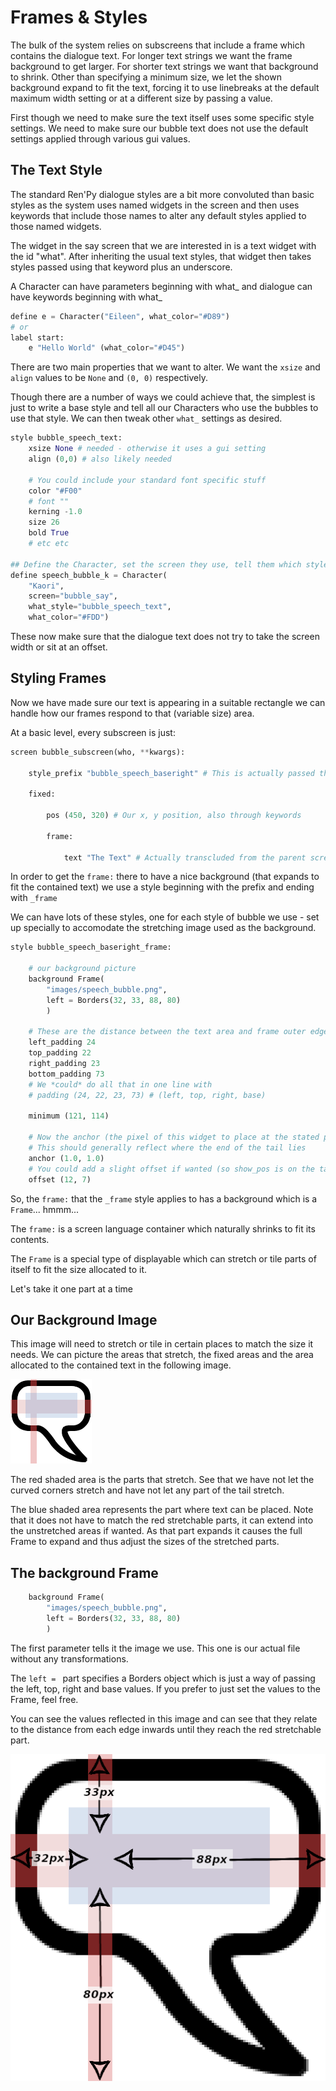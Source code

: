 # Frames & Styles

The bulk of the system relies on subscreens that include a frame which contains the dialogue text. For longer text strings we want the frame background to get larger. For shorter text strings we want that background to shrink. Other than specifying a minimum size, we let the shown background expand to fit the text, forcing it to use linebreaks at the default maximum width setting or at a different size by passing a value.

First though we need to make sure the text itself uses some specific style settings. We need to make sure our bubble text does not use the default settings applied through various gui values.

## The Text Style

The standard Ren'Py dialogue styles are a bit more convoluted than basic styles as the system uses named widgets in the screen and then uses keywords that include those names to alter any default styles applied to those named widgets.

The widget in the say screen that we are interested in is a text widget with the id "what". After inheriting the usual text styles, that widget then takes styles passed using that keyword plus an underscore.

A Character can have parameters beginning with what_ and dialogue can have keywords beginning with what_
```py
define e = Character("Eileen", what_color="#D89")
# or
label start:
    e "Hello World" (what_color="#D45")
```

There are two main properties that we want to alter. We want the `xsize` and `align` values to be `None` and `(0, 0)` respectively.

Though there are a number of ways we could achieve that, the simplest is just to write a base style and tell all our Characters who use the bubbles to use that style. We can then tweak other `what_` settings as desired.
```py
style bubble_speech_text:
    xsize None # needed - otherwise it uses a gui setting
    align (0,0) # also likely needed

    # You could include your standard font specific stuff
    color "#F00"
    # font ""
    kerning -1.0
    size 26
    bold True
    # etc etc

## Define the Character, set the screen they use, tell them which style to use for the "what" widget
define speech_bubble_k = Character(
    "Kaori", 
    screen="bubble_say", 
    what_style="bubble_speech_text",
    what_color="#FDD")
```
These now make sure that the dialogue text does not try to take the screen width or sit at an offset.

## Styling Frames

Now we have made sure our text is appearing in a suitable rectangle we can handle how our frames respond to that (variable size) area.

At a basic level, every subscreen is just:
```py
screen bubble_subscreen(who, **kwargs):

    style_prefix "bubble_speech_baseright" # This is actually passed through keywords
    
    fixed:

        pos (450, 320) # Our x, y position, also through keywords

        frame:

            text "The Text" # Actually transcluded from the parent screen
```
In order to get the `frame:` there to have a nice background (that expands to fit the contained text) we use a style beginning with the prefix and ending with `_frame`

We can have lots of these styles, one for each style of bubble we use - set up specially to accomodate the stretching image used as the background.
```py
style bubble_speech_baseright_frame:

    # our background picture
    background Frame(
        "images/speech_bubble.png", 
        left = Borders(32, 33, 88, 80)
        )

    # These are the distance between the text area and frame outer edge
    left_padding 24
    top_padding 22
    right_padding 23
    bottom_padding 73
    # We *could* do all that in one line with
    # padding (24, 22, 23, 73) # (left, top, right, base)

    minimum (121, 114)

    # Now the anchor (the pixel of this widget to place at the stated pos)
    # This should generally reflect where the end of the tail lies
    anchor (1.0, 1.0)
    # You could add a slight offset if wanted (so show_pos is on the tail)
    offset (12, 7)
```
So, the `frame:` that the `_frame` style applies to has a background which is a `Frame`... hmmm... 

The `frame:` is a screen language container which naturally shrinks to fit its contents.

The `Frame` is a special type of displayable which can stretch or tile parts of itself to fit the size allocated to it.

Let's take it one part at a time

## Our Background Image

This image will need to stretch or tile in certain places to match the size it needs. We can picture the areas that stretch, the fixed areas and the area allocated to the contained text in the following image.

![Speech Bubble Areas](explain_images/speech_bubble_margins.png)

The red shaded area is the parts that stretch. See that we have not let the curved corners stretch and have not let any part of the tail stretch.

The blue shaded area represents the part where text can be placed. Note that it does not have to match the red stretchable parts, it can extend into the unstretched areas if wanted. As that part expands it causes the full Frame to expand and thus adjust the sizes of the stretched parts.

## The background Frame
```py
    background Frame(
        "images/speech_bubble.png", 
        left = Borders(32, 33, 88, 80)
        )
```
The first parameter tells it the image we use. This one is our actual file without any transformations.

The `left = ` part specifies a Borders object which is just a way of passing the left, top, right and base values. If you prefer to just set the values to the Frame, feel free.

You can see the values reflected in this image and can see that they relate to the distance from each edge inwards until they reach the red stretchable part.

![Speech Bubble Frame Values](explain_images/speech_bubble_frame_values.png)
